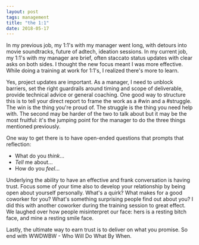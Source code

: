 ```yaml
---
layout: post
tags: management
title: "the 1:1"
date: 2018-05-17
---
```


In my previous job, my 1:1's with my manager went long, with detours into movie soundtracks, future of adtech, ideation sessions. In my current job, my 1:1's with my manager are brief, often staccato status updates with clear asks on both sides. I thought the new focus meant I was more effective. While doing a training at work for 1:1's, I realized there's more to learn.

Yes, project updates are important. As a manager, I need to unblock barriers, set the right guardrails around timing and scope of deliverable, provide technical advice or general coaching. One good way to structure this is to tell your direct report to frame the work as a #win and a #struggle. The win is the thing you're proud of. The struggle is the thing you need help with. The second may be harder of the two to talk about but it may be the most fruitful: it's the jumping point for the manager to do the three things mentioned previously.

One way to get there is to have open-ended questions that prompts that reflection:
* What do you _think_...
* _Tell_ me about...
* How do you _feel_...

Underlying the ability to have an effective and frank conversation is having trust. Focus some of your time also to develop your relationship by being open about yourself personally. What's a quirk? What makes for a good coworker for you? What's something surprising people find out about you? I did this with another coworker during the training session to great effect. We laughed over how people misinterpret our face: hers is a resting bitch face, and mine a resting smile face.

Lastly, the ultimate way to earn trust is to deliver on what you promise. So end with WWDWBW - Who Will Do What By When.

